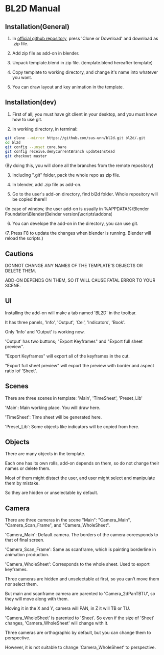 BL2D Manual
===========

Installation(General)
----------------

1. In [official github repository](https://github.com/sus-unn/bl2d), press 'Clone or Download' and download as .zip file.

2. Add zip file as add-on in blender.

3. Unpack template.blend in zip file. (template.blend hereafter template)

4. Copy template to working directory, and change it's name into whatever you want.

5. You can draw layout and key animation in the template.

Installation(dev)
-------------

1. First of all, you must have git client in your desktop, and you must know how to use git.

2. In working directory, in terminal:
```bash
git clone --mirror https://github.com/sus-unn/bl2d.git bl2d/.git
cd bl2d
git config --unset core.bare
git config receive.denyCurrentBranch updateInstead
git checkout master
```
(By doing this, you will clone all the branches from the remote repository)

3. Including ".git" folder, pack the whole repo as zip file.

4. In blender, add .zip file as add-on.

5. Go to the user's add-on directory, find bl2d folder. Whole repository will be copied there!!

(In case of window, the user add-on is usually in %APPDATA%\Blender Foundation\Blender\(Belnder version)\scripts\addons\)

6. You can develope the add-on in the directory, you can use git.

(7. Press F8 to update the changes  when blender is running. Blender will reload the scripts.)

Cautions
-------

DONNOT CHANGE ANY NAMES OF THE TEMPLATE'S OBJECTS OR DELETE THEM.

ADD-ON DEPENDS ON THEM, SO IT WILL CAUSE FATAL ERROR TO YOUR SCENE.

UI
---

Installing the add-on will make a tab named 'BL2D' in the toolbar.

It has three panels, 'Info', 'Output', 'Cel', 'Indicators', 'Book'.

Only 'Info' and 'Output' is working now.

'Output' has two buttons; "Export Keyframes" and "Export full sheet preview".

"Export Keyframes" will export all of the keyframes in the cut.

"Export full sheet preview" will export the preview with border and aspect ratio iof 'Sheet'.


Scenes
------

There are three scenes in template: 'Main', 'TimeSheet', 'Preset_Lib'

'Main': Main working place. You will draw here.

'TimeSheet': Time sheet will be generated here.

'Preset_Lib': Some objects like indicators will be copied from here.

Objects
-------

There are many objects in the template.

Each one has its own rolls, add-on depends on them, so do not change their names or delete them.

Most of them might distact the user, and user might select and manipulate them by mistake.

So they are hidden or unselectable by default.

Camera
-------

There are three cameras in the scene "Main": "Camera_Main", "Camera_Scan_Frame", and "Camera_WholeSheet".

'Camera_Main': Default camera. The borders of the camera coreesponds to that of final screen.

'Camera_Scan_Frame': Same as scanframe, which is painting borderline in animation production. 

'Camera_WholeSheet': Corresponds to the whole sheet. Used to export keyframes.

Three cameras are hidden and unselectable at first, so you can't move them nor select them. 

But main and scanframe camera are parented to 'Camera_2dPanTBTU', so they will move along with them.

Moving it in the X and Y, camera will PAN, in Z it will TB or TU.

'Camera_WholeSheet' is parented to 'Sheet'. So even if the size of 'Sheet' changes, 'Camera_WholeSheet' will change with it.

Three cameras are orthographic by default, but you can change them to perspective.

However, it is not suitable to change 'Camera_WholeSheet' to perspective.
